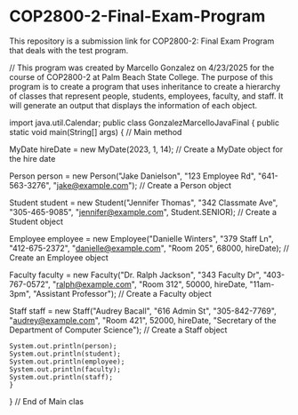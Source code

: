 # COP2800-2-Final-Exam-Program
This repository is a submission link for COP2800-2: Final Exam Program that deals with the test program.

// This program was created by Marcello Gonzalez on 4/23/2025 for the course of COP2800-2 at Palm Beach State College. The purpose of this program is to create a program that uses inheritance to create a hierarchy of classes that represent people, students, employees, faculty, and staff. It will generate an output that displays the information of each object.

import java.util.Calendar;
public class GonzalezMarcelloJavaFinal {
public static void main(String[] args) { // Main method
   
  MyDate hireDate = new MyDate(2023, 1, 14); // Create a MyDate object for the hire date

  Person person = new Person("Jake Danielson", "123 Employee Rd", "641-563-3276", "jake@example.com"); // Create a Person object

  Student student = new Student("Jennifer Thomas", "342 Classmate Ave", "305-465-9085", "jennifer@example.com", Student.SENIOR); // Create a Student object

  Employee employee = new Employee("Danielle Winters", "379 Staff Ln", "412-675-2372", "danielle@example.com", "Room 205", 68000, hireDate); // Create an Employee object

  Faculty faculty = new Faculty("Dr. Ralph Jackson", "343 Faculty Dr", "403-767-0572", "ralph@example.com", "Room 312", 50000, hireDate, "11am-3pm", "Assistant Professor"); // Create a Faculty object

  Staff staff = new Staff("Audrey Bacall", "616 Admin St", "305-842-7769", "audrey@example.com", "Room 421", 52000, hireDate, "Secretary of the Department of Computer Science"); // Create a Staff object

    System.out.println(person); 
    System.out.println(student); 
    System.out.println(employee); 
    System.out.println(faculty);
    System.out.println(staff); 
    } 
  } // End of Main clas
